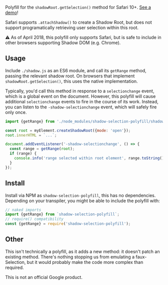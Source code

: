 Polyfill for the `shadowRoot.getSelection()` method for Safari 10+.
[See a demo](https://googlechromelabs.github.io/shadow-selection-polyfill/demo.html)!

Safari supports `.attachShadow()` to create a Shadow Root, but does not support programatically retrieving user selection within this root.

⚠️ As of April 2018, this polyfill only supports Safari, but is safe to include in other browsers supporting Shadow DOM (e.g. Chrome).

## Usage

Include `./shadow.js` as an ES6 module, and call its `getRange` method, passing the relevant shadow root.
On browsers that implement `shadowRoot.getSelection()`, this uses the native implementation.

Typically, you'd call this method in response to a `selectionchange` event, which is a global event on the document.
However, this polyfill will cause additional `selectionchange` events to fire in the course of its work.
Instead, you can listen to the `-shadow-selectionchange` event, which will safely fire only once.

```js
import {getRange} from './node_modules/shadow-selection-polyfill/shadow.js';

const root = myElement.createShadowRoot({mode: 'open'});
root.innerHTML = `...`;

document.addEventListener('-shadow-selectionchange', () => {
  const range = getRange(root);
  if (range) {
    console.info('range selected within root element', range.toString());
  }
});
```

## Install

Install via NPM as `shadow-selection-polyfill`, this has no dependencies.
Depending on your transpiler, you might be able to include the polyfill with:

```js
// naked imports
import {getRange} from `shadow-selection-polyfill`;
// require() compatibility
const {getRange} = require('shadow-selection-polyfill');
```

## Other

This isn't technically a polyfill, as it adds a new method: it doesn't patch an existing method.
There's nothing stopping us from emulating a faux-Selection, but it would probably make the code more complex than required.

This is not an official Google product.
